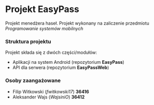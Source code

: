 # Projekt **EasyPass**
Projekt menedżera haseł. 
Projekt wykonany na zaliczenie przedmiotu *Programowanie systemów mobilnych*

### Struktura projektu
Projekt składa się z dwóch części/modułów:
* Aplikacji na system Android (repozytorium **EasyPass**)
* API dla serwera (repozytorium **EasyPassWeb**)

### Osoby zaangażowane
* Filip Witkowski (*fwitkowski17*) **36416**
* Aleksander Wajs (*WajsiniO*) **36412**